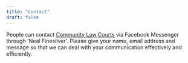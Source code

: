```yaml
---
title: "Contact"
draft: false 
---
```

People can contact [Community Law Courts](https://communitylawcourts.org/services/community-law-courts/) via Facebook Messenger through 'Neal Finesilver'. Please give your name, email address and message so that we can deal with your communication effectively and efficiently. 
